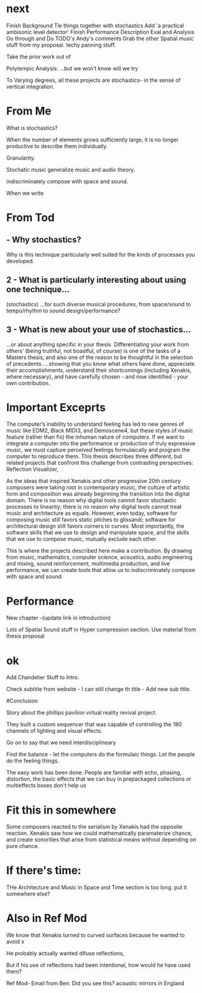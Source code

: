 # next

Finish Background
Tie things together with stochastics
Add 'a practical ambisonic level detector'
Finish Performance Description
Eval and Analysis
Go through and Do TODO's
Andy's comments
Grab the other Spatial music stuff from my proposal. techy panning
stuff.

Take the prior work out of 

Polytempic Analysis: ...but we won't know will we try

To Varying degrees, all these projects are stochastics- in the sense
of vertical integration. 

# From Me

What is stochastics?

When the number of elements grows sufficiently large, it is no longer
productive to describe them individually.

Granularity.

Stochatic music generalize music and audio theory. 

indiscriminately compose with space and sound.

When we write



# From Tod

## - Why stochastics?

Why is this technique particularly well suited for the kinds of
processes you developed.

## 2 - What is particularly interesting about using one technique...

(stochastics)  ...for such diverse musical procedures, from space/sound to
tempo/rhythm to sound design/performance?

## 3 - What is new about your use of stochastics...

...or about anything specific in your thesis. Differentiating your
work from others’ (being truthful, not boastful, of course) is one of
the tasks of a Masters thesis, and also one of the reason to be
thoughtful in the selection of precedents…..showing that you know what
others have done, appreciate their accomplishments, understand their
shortcomings (including Xenakis, where necessary), and have carefully
chosen - and now identified - your own contribution.

# Important Exceprts

The computer’s inability to understand feeling has led to new genres
of music like EDM2, Black MIDI3, and Demoscene4, but these styles of
music feature (rather than fix) the inhuman nature of computers. If we
want to integrate a computer into the performance or production of
truly expressive music, we must capture perceived feelings
formulaically and program the computer to reproduce them. This thesis
describes three different, but related projects that confront this
challenge from contrasting perspectives: Reflection Visualizer,

As the ideas that inspired Xenakis and other progressive 20th century
composers were taking root in contemporary music, the culture of
artistic form and composition was already beginning the transition
into the digital domain. There is no reason why digital tools cannot
favor stochastic processes to linearity; there is no reason why
digital tools cannot treat music and architecture as equals. However,
even today, software for composing music still favors static pitches
to glissandi; software for architectural design still favors corners
to curves. Most importantly, the software skills that we use to design
and manipulate space, and the skills that we use to compose music,
mutually exclude each other.

This is where the projects described here make a contribution.  By
drawing from music, mathematics, computer science, acoustics, audio
engineering and mixing, sound reinforcement, multimedia production,
and live performance, we can create tools that allow us to
indiscriminately compose with space and sound.

# Performance

New chapter -(update link in introduction)

Lots of Spatial Sound stuff in Hyper compression section. Use material
from thesis proposal

# ok

Add Chandelier Stuff to Intro. 
 
Check subtitle from website - I can still change th title - Add new
sub title. 

#Conclusion

Story about the phillips pavilion virtual reality revival
project.

They built a custom sequencer that was capable of controlling the 180
channels of lighting and visual effects. 

Go on to say that we need interdisciplineary

Find the balance - let the computers do the formulaic things. Let the
people do the feeling things.

The easy work has been done. People are familiar with echo, phasing,
distortion, the basic effects that we can buy in prepackaged
collections or multieffects boxes don't help us 

# Fit this in somewhere

Some composers reacted to the serialism by Xenakis had the opposite reaction. Xenakis saw how we
could mathematically paramaterize chance, and create sonorities that
arise from statistical means without depending on pure chance. 

# If there's time:
THe Architecture and Music in Space and Time section is too long. put
it somewhere else?

# Also in Ref Mod 
We know that Xenakis turned to curved surfaces because he wanted to
avoid x

He probably actually wanted difuse reflections,

But if his use of reflections had been intentional, how would he have
used them? 

Ref Mod-  Email from Ben: Did you see this?  acoustic mirrors in
England
